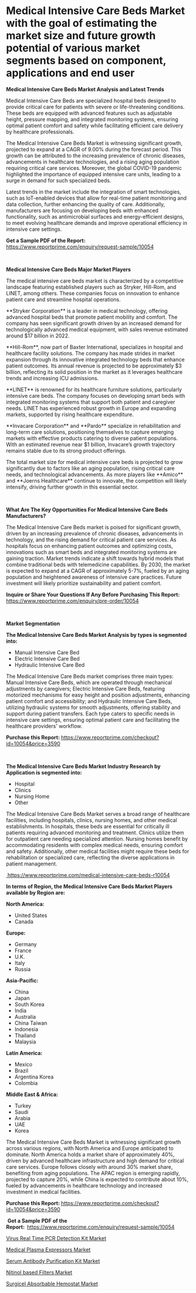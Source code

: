 <p><h1>Medical Intensive Care Beds Market with the goal of estimating the market size and future growth potential of various market segments based on component, applications and end user</h1></p><p><strong>Medical Intensive Care Beds Market Analysis and Latest Trends</strong></p>
<p><p>Medical Intensive Care Beds are specialized hospital beds designed to provide critical care for patients with severe or life-threatening conditions. These beds are equipped with advanced features such as adjustable height, pressure mapping, and integrated monitoring systems, ensuring optimal patient comfort and safety while facilitating efficient care delivery by healthcare professionals.</p><p>The Medical Intensive Care Beds Market is witnessing significant growth, projected to expand at a CAGR of 9.00% during the forecast period. This growth can be attributed to the increasing prevalence of chronic diseases, advancements in healthcare technologies, and a rising aging population requiring critical care services. Moreover, the global COVID-19 pandemic highlighted the importance of equipped intensive care units, leading to a surge in demand for such specialized beds.</p><p>Latest trends in the market include the integration of smart technologies, such as IoT-enabled devices that allow for real-time patient monitoring and data collection, further enhancing the quality of care. Additionally, manufacturers are focusing on developing beds with enhanced functionality, such as antimicrobial surfaces and energy-efficient designs, to meet evolving healthcare demands and improve operational efficiency in intensive care settings.</p></p>
<p><strong>Get a Sample PDF of the Report:&nbsp;</strong> <a href="https://www.reportprime.com/enquiry/request-sample/10054?utm_campaign=1130&utm_medium=2&utm_source=Github&utm_content=ia&utm_term=20032025&utm_id=medical-intensive-care-beds">https://www.reportprime.com/enquiry/request-sample/10054</a></p>
<p>&nbsp;</p>
<p><strong>Medical Intensive Care Beds Major Market Players</strong></p>
<p><p>The medical intensive care beds market is characterized by a competitive landscape featuring established players such as Stryker, Hill-Rom, and LINET, among others. These companies focus on innovation to enhance patient care and streamline hospital operations.</p><p>**Stryker Corporation** is a leader in medical technology, offering advanced hospital beds that promote patient mobility and comfort. The company has seen significant growth driven by an increased demand for technologically advanced medical equipment, with sales revenue estimated around $17 billion in 2022.</p><p>**Hill-Rom**, now part of Baxter International, specializes in hospital and healthcare facility solutions. The company has made strides in market expansion through its innovative integrated technology beds that enhance patient outcomes. Its annual revenue is projected to be approximately $3 billion, reflecting its solid position in the market as it leverages healthcare trends and increasing ICU admissions.</p><p>**LINET** is renowned for its healthcare furniture solutions, particularly intensive care beds. The company focuses on developing smart beds with integrated monitoring systems that support both patient and caregiver needs. LINET has experienced robust growth in Europe and expanding markets, supported by rising healthcare expenditure.</p><p>**Invacare Corporation** and **Pardo** specialize in rehabilitation and long-term care solutions, positioning themselves to capture emerging markets with effective products catering to diverse patient populations. With an estimated revenue near $1 billion, Invacare’s growth trajectory remains stable due to its strong product offerings.</p><p>The total market size for medical intensive care beds is projected to grow significantly due to factors like an aging population, rising critical care needs, and technological advancements. As more players like **Amico** and **Joerns Healthcare** continue to innovate, the competition will likely intensify, driving further growth in this essential sector.</p></p>
<p>&nbsp;</p>
<p><strong>What Are The Key Opportunities For Medical Intensive Care Beds Manufacturers?</strong></p>
<p><p>The Medical Intensive Care Beds market is poised for significant growth, driven by an increasing prevalence of chronic diseases, advancements in technology, and the rising demand for critical patient care services. As hospitals focus on enhancing patient outcomes and optimizing costs, innovations such as smart beds and integrated monitoring systems are gaining traction. Market trends indicate a shift towards hybrid models that combine traditional beds with telemedicine capabilities. By 2030, the market is expected to expand at a CAGR of approximately 5-7%, fueled by an aging population and heightened awareness of intensive care practices. Future investment will likely prioritize sustainability and patient comfort.</p></p>
<p><strong>Inquire or Share Your Questions If Any Before Purchasing This Report:</strong> <a href="https://www.reportprime.com/enquiry/pre-order/10054?utm_campaign=1130&utm_medium=2&utm_source=Github&utm_content=ia&utm_term=20032025&utm_id=medical-intensive-care-beds">https://www.reportprime.com/enquiry/pre-order/10054</a></p>
<p>&nbsp;</p>
<p><strong>Market Segmentation</strong></p>
<p><strong>The Medical Intensive Care Beds Market Analysis by types is segmented into:</strong></p>
<p><ul><li>Manual Intensive Care Bed</li><li>Electric Intensive Care Bed</li><li>Hydraulic Intensive Care Bed</li></ul></p>
<p><p>The Medical Intensive Care Beds market comprises three main types: Manual Intensive Care Beds, which are operated through mechanical adjustments by caregivers; Electric Intensive Care Beds, featuring motorized mechanisms for easy height and position adjustments, enhancing patient comfort and accessibility; and Hydraulic Intensive Care Beds, utilizing hydraulic systems for smooth adjustments, offering stability and support during patient transfers. Each type caters to specific needs in intensive care settings, ensuring optimal patient care and facilitating the healthcare providers' workflow.</p></p>
<p><strong>Purchase this Report:&nbsp;</strong><a href="https://www.reportprime.com/checkout?id=10054&price=3590&utm_campaign=1130&utm_medium=2&utm_source=Github&utm_content=ia&utm_term=20032025&utm_id=medical-intensive-care-beds">https://www.reportprime.com/checkout?id=10054&price=3590</a></p>
<p>&nbsp;</p>
<p><strong>The Medical Intensive Care Beds Market Industry Research by Application is segmented into:</strong></p>
<p><ul><li>Hospital</li><li>Clinics</li><li>Nursing Home</li><li>Other</li></ul></p>
<p><p>The Medical Intensive Care Beds Market serves a broad range of healthcare facilities, including hospitals, clinics, nursing homes, and other medical establishments. In hospitals, these beds are essential for critically ill patients requiring advanced monitoring and treatment. Clinics utilize them for outpatient care needing specialized attention. Nursing homes benefit by accommodating residents with complex medical needs, ensuring comfort and safety. Additionally, other medical facilities might require these beds for rehabilitation or specialized care, reflecting the diverse applications in patient management.</p></p>
<p><a href="https://www.reportprime.com/medical-intensive-care-beds-r10054?utm_campaign=1130&utm_medium=2&utm_source=Github&utm_content=ia&utm_term=20032025&utm_id=medical-intensive-care-beds">&nbsp;https://www.reportprime.com/medical-intensive-care-beds-r10054</a></p>
<p><strong>In terms of Region, the Medical Intensive Care Beds Market Players available by Region are:</strong></p>
<p>
    <p> <strong> North America: </strong>
        <ul>
            <li>United States</li>
            <li>Canada</li>
        </ul>
        </p> 
    <p> <strong> Europe: </strong>
        <ul>
            <li>Germany</li>
            <li>France</li>
            <li>U.K.</li>
            <li>Italy</li>
            <li>Russia</li>
        </ul>
        </p> 
    <p> <strong> Asia-Pacific: </strong>
        <ul>
            <li>China</li>
            <li>Japan</li>
            <li>South Korea</li>
            <li>India</li>
            <li>Australia</li>
            <li>China Taiwan</li>
            <li>Indonesia</li>
            <li>Thailand</li>
            <li>Malaysia</li>
        </ul>
        </p> 
    <p> <strong> Latin America: </strong>
        <ul>
            <li>Mexico</li>
            <li>Brazil</li>
            <li>Argentina Korea</li>
            <li>Colombia</li>
        </ul>
        </p> 
    <p> <strong> Middle East & Africa: </strong>
        <ul>
            <li>Turkey</li>
            <li>Saudi</li>
            <li>Arabia</li>
            <li>UAE</li>
            <li>Korea</li>
        </ul>
    </p>
    </p>
<p><p>The Medical Intensive Care Beds Market is witnessing significant growth across various regions, with North America and Europe anticipated to dominate. North America holds a market share of approximately 40%, driven by advanced healthcare infrastructure and high demand for critical care services. Europe follows closely with around 30% market share, benefiting from aging populations. The APAC region is emerging rapidly, projected to capture 20%, while China is expected to contribute about 10%, fueled by advancements in healthcare technology and increased investment in medical facilities.</p></p>
<p><strong>Purchase this Report: </strong><a href="https://www.reportprime.com/checkout?id=10054&price=3590&utm_campaign=1130&utm_medium=2&utm_source=Github&utm_content=ia&utm_term=20032025&utm_id=medical-intensive-care-beds">https://www.reportprime.com/checkout?id=10054&price=3590</a></p>
<p>&nbsp;<strong>Get a Sample PDF of the Report:&nbsp;&nbsp;</strong><a href="https://www.reportprime.com/enquiry/request-sample/10054?utm_campaign=1130&utm_medium=2&utm_source=Github&utm_content=ia&utm_term=20032025&utm_id=medical-intensive-care-beds">https://www.reportprime.com/enquiry/request-sample/10054</a></p>
<p><strong></strong></p>
<p><p><a href="https://github.com/astadtetcha28/Market-Research-Report-List-1/blob/main/virus-real-time-pcr-detection-kit-market.md?utm_campaign=1130&utm_medium=2&utm_source=Github&utm_content=ia&utm_term=20032025&utm_id=medical-intensive-care-beds">Virus Real Time PCR Detection Kit Market</a></p><p><a href="https://github.com/geresalgieaz/Market-Research-Report-List-1/blob/main/medical-plasma-expressors-market.md?utm_campaign=1130&utm_medium=2&utm_source=Github&utm_content=ia&utm_term=20032025&utm_id=medical-intensive-care-beds">Medical Plasma Expressors Market</a></p><p><a href="https://github.com/heeildannas/Market-Research-Report-List-1/blob/main/serum-antibody-purification-kit-market.md?utm_campaign=1130&utm_medium=2&utm_source=Github&utm_content=ia&utm_term=20032025&utm_id=medical-intensive-care-beds">Serum Antibody Purification Kit Market</a></p><p><a href="https://github.com/sibellanikmn/Market-Research-Report-List-1/blob/main/nitinol-based-filters-market.md?utm_campaign=1130&utm_medium=2&utm_source=Github&utm_content=ia&utm_term=20032025&utm_id=medical-intensive-care-beds">Nitinol based Filters Market</a></p><p><a href="https://github.com/ceranamaduvq/Market-Research-Report-List-1/blob/main/surgicel-absorbable-hemostat-market.md?utm_campaign=1130&utm_medium=2&utm_source=Github&utm_content=ia&utm_term=20032025&utm_id=medical-intensive-care-beds">Surgicel Absorbable Hemostat Market</a></p></p>